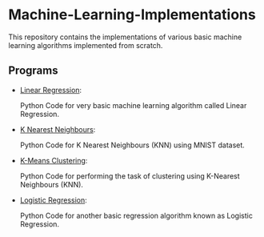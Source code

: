 # Machine-Learning-Implementations


This repository contains the implementations of various basic machine learning algorithms implemented from scratch.


## Programs

* [Linear Regression](https://github.com/altruistcoder/Machine-Learning-Implementations/blob/master/Linear%20Regression/linear_regression.ipynb):

  Python Code for very basic machine learning algorithm called Linear Regression.

* [K Nearest Neighbours](https://github.com/altruistcoder/Machine-Learning-Implementations/blob/master/KNN/KNN-MNIST.ipynb):

  Python Code for K Nearest Neighbours (KNN) using MNIST dataset.

* [K-Means Clustering](https://github.com/altruistcoder/Machine-Learning-Implementations/blob/master/K-Means%20Clustering/k-means.ipynb):

  Python Code for performing the task of clustering using K-Nearest Neighbours (KNN).

* [Logistic Regression](https://github.com/altruistcoder/Machine-Learning-Implementations/blob/master/Logistic%20Regression/logistic_regression.ipynb):

  Python Code for another basic regression algorithm known as Logistic Regression.
